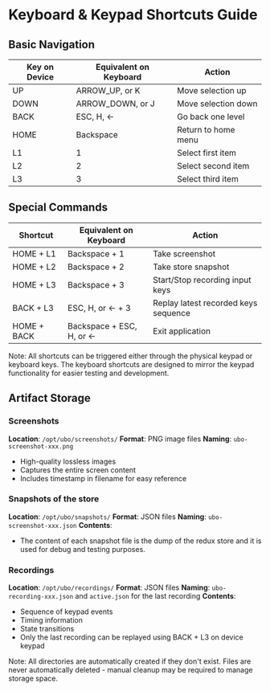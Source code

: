 # Keyboard & Keypad Shortcuts Guide

## Basic Navigation
| Key on Device | Equivalent on Keyboard | Action |
|----------|-----------------|---------|
| UP | ARROW_UP, or K | Move selection up |
| DOWN | ARROW_DOWN, or J | Move selection down |
| BACK | ESC, H, ← | Go back one level |
| HOME | Backspace | Return to home menu |
| L1 | 1 | Select first item |
| L2 | 2 | Select second item |
| L3 | 3 | Select third item |

## Special Commands
| Shortcut | Equivalent on Keyboard | Action |
|----------|---------| ---------|
| HOME + L1 | Backspace + 1 | Take screenshot |
| HOME + L2 | Backspace + 2 | Take store snapshot |
| HOME + L3 | Backspace + 3 | Start/Stop recording input keys |
| BACK + L3 | ESC, H, or ← + 3 | Replay latest recorded keys sequence |
| HOME + BACK | Backspace + ESC, H, or ← | Exit application |

Note: All shortcuts can be triggered either through the physical keypad or keyboard keys. The keyboard shortcuts are designed to mirror the keypad functionality for easier testing and development.

## Artifact Storage

### Screenshots
**Location**: `/opt/ubo/screenshots/`
**Format**: PNG image files
**Naming**: `ubo-screenshot-xxx.png`
- High-quality lossless images
- Captures the entire screen content
- Includes timestamp in filename for easy reference

### Snapshots of the store
**Location**: `/opt/ubo/snapshots/`
**Format**: JSON files
**Naming**: `ubo-screenshot-xxx.json`
**Contents**:
- The content of each snapshot file is the dump of the redux store and it is used for debug and testing purposes.

### Recordings
**Location**: `/opt/ubo/recordings/`
**Format**: JSON files
**Naming**: `ubo-recording-xxx.json` and `active.json` for the last recording
**Contents**:
- Sequence of keypad events
- Timing information
- State transitions
- Only the last recording can be replayed using BACK + L3 on device keypad

Note: All directories are automatically created if they don't exist. Files are never automatically deleted - manual cleanup may be required to manage storage space.